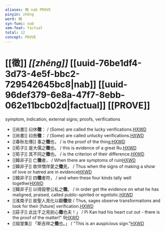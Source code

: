 ```yaml
---
aliases: 徵 nab PROVE
pinyin: zhēng
word: 徵
syn-func: nab
sem-feat: factual
total: 12
concept: PROVE 
---
```

# [[徵]] *[[zhēng]]*  [[uuid-76be1df4-3d73-4e5f-bbc2-729542645bc8|nab]] [[uuid-96def379-6e8a-47f7-8ebb-062e11bcb02d|factual]] [[PROVE]]
symptom, indication, external signs; proofs, verifications
 - [[尚書]] 曰休**徵**： / (Some) are called the lucky verifications.[HXWD](https://hxwd.org/textview.html?location=KR1b0001_tls_032-2a.203)
 - [[尚書]] 曰咎**徵**： / (Some) are called unlucky verifications.[HXWD](https://hxwd.org/textview.html?location=KR1b0001_tls_032-2a.209)
 - [[春秋左傳]] 事之**徵**也， / is the proof of the thing;[HXWD](https://hxwd.org/textview.html?location=KR1e0001_tls_004-38a.21)
 - [[荀子]] 是大儒之**徵**也。
                     / this is evidence of a great Ru.[HXWD](https://hxwd.org/textview.html?location=KR3a0002_tls_008-12a.35)
 - [[荀子]] 其不同之**徵**也。 / is the criterion of their difference.[HXWD](https://hxwd.org/textview.html?location=KR3a0002_tls_023-5a.32)
 - [[韓非子]] 亡**徵**者， / When there are symptoms of ruin[HXWD](https://hxwd.org/textview.html?location=KR3c0005_tls_015-40a.2)
 - [[韓非子]] 故佯憎佯愛之**徵**見， / Thus when the signs of making a show of love or hatred are in evidence[HXWD](https://hxwd.org/textview.html?location=KR3c0005_tls_035-61a.7)
 - [[韓非子]] 四**徵**者符， / and when these four kinds tally well together[HXWD](https://hxwd.org/textview.html?location=KR3c0005_tls_048-25a.7)
 - [[韓非子]] 以得毀譽公私之**徵**。 / in order get the evidence on what he has maligned, praised, called public-spirited or egotistic.[HXWD](https://hxwd.org/textview.html?location=KR3c0005_tls_048-38a.8)
 - [[淮南子]] 故聖人見化以觀**徵**徵 / Thus, sages observe transformations and look for their [future] verification.[HXWD](https://hxwd.org/textview.html?location=KR3j0010_tls_013-16a.24)
 - [[莊子]] 此比干之見剖心**徵**也夫！」 / Pi Kan had his heart cut out - there is the proof of the matter!" 9[HXWD](https://hxwd.org/textview.html?location=KR5c0126_tls_020-13a.1)
 - [[祖堂集]] 「斯吉祥之**徵**也。」 / "This is an auspicious sign."[HXWD](https://hxwd.org/textview.html?location=KR6q0002_Yan_004-1147a.15)